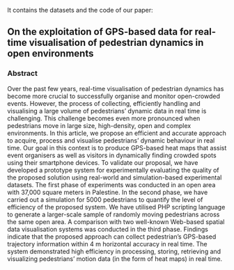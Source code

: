 It contains the datasets and the code of our paper:
## On the exploitation of GPS-based data for real-time visualisation of pedestrian dynamics in open environments

### Abstract

Over the past few years, real-time visualisation of pedestrian dynamics has become more crucial to successfully organise and monitor open-crowded events. However, the process of collecting, efficiently handling and visualising a large volume of pedestrians’ dynamic data in real time is challenging. This challenge becomes even more pronounced when pedestrians move in large size, high-density, open and complex environments. In this article, we propose an efficient and accurate approach to acquire, process and visualise pedestrians’ dynamic behaviour in real time. Our goal in this context is to produce GPS-based heat maps that assist event organisers as well as visitors in dynamically finding crowded spots using their smartphone devices. To validate our proposal, we have developed a prototype system for experimentally evaluating the quality of the proposed solution using real-world and simulation-based experimental datasets. The first phase of experiments was conducted in an open area with 37,000 square meters in Palestine. In
the second phase, we have carried out a simulation for 5000 pedestrians to quantify the level of efficiency of the proposed system. We have utilised PHP scripting language to generate a larger-scale sample of randomly moving pedestrians across the same open area. A comparison with two well-known Web-based spatial data visualisation systems was conducted in the third phase. Findings indicate that the proposed approach can collect pedestrian’s GPS-based trajectory information within 4 m horizontal accuracy in real time. The system demonstrated high efficiency in processing, storing, retrieving and visualizing pedestrians’ motion data (in the form of heat maps) in real time.




